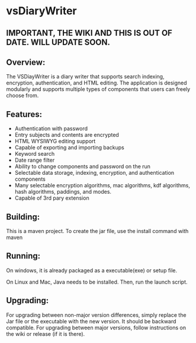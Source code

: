 # vsDiaryWriter
## IMPORTANT, THE WIKI AND THIS IS OUT OF DATE. WILL UPDATE SOON.
## Overview:
The VSDiayWriter is a diary writer that supports search indexing, encryption, authentication, and HTML editing. The application is designed modularly and supports multiple types of components that users can freely choose from.

## Features:
* Authentication with password
* Entry subjects and contents are encrypted
* HTML WYSIWYG editing support
* Capable of exporting and importing backups
* Keyword search
* Date range filter
* Ability to change components and password on the run
* Selectable data storage, indexing, encryption, and authentication components
* Many selectable encryption algorithms, mac algorithms, kdf algorithms, hash algorithms, paddings, and modes.
* Capable of 3rd pary extension

## Building:
This is a maven project. To create the jar file, use the install command with maven

## Running:
On windows, it is already packaged as a executable(exe) or setup file.

On Linux and Mac, Java needs to be installed. Then, run the launch script.

## Upgrading:
For upgrading between non-major version differences, simply replace the Jar file or the executable with the new version. It should be backward compatible. For upgrading between major versions, follow instructions on the wiki or release (if it is there).
